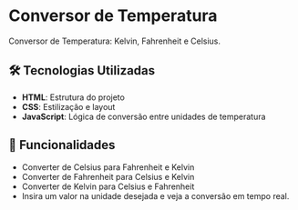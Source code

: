 # Conversor de Temperatura

Conversor de Temperatura: Kelvin, Fahrenheit e Celsius.

## 🛠 Tecnologias Utilizadas

- **HTML**: Estrutura do projeto
- **CSS**: Estilização e layout
- **JavaScript**: Lógica de conversão entre unidades de temperatura

## 🎯 Funcionalidades

- Converter de Celsius para Fahrenheit e Kelvin
- Converter de Fahrenheit para Celsius e Kelvin
- Converter de Kelvin para Celsius e Fahrenheit
- Insira um valor na unidade desejada e veja a conversão em tempo real.
